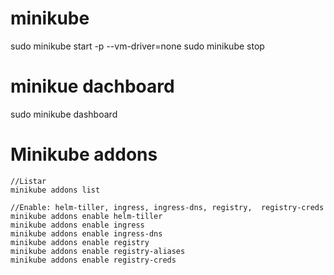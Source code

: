 
# minikube 
sudo minikube start -p --vm-driver=none
sudo minikube stop


# minikue dachboard
sudo minikube dashboard

# Minikube addons
    //Listar
    minikube addons list

    //Enable: helm-tiller, ingress,	ingress-dns, registry, 	registry-creds
    minikube addons enable helm-tiller
    minikube addons enable ingress
    minikube addons enable ingress-dns
    minikube addons enable registry
    minikube addons enable registry-aliases
    minikube addons enable registry-creds 